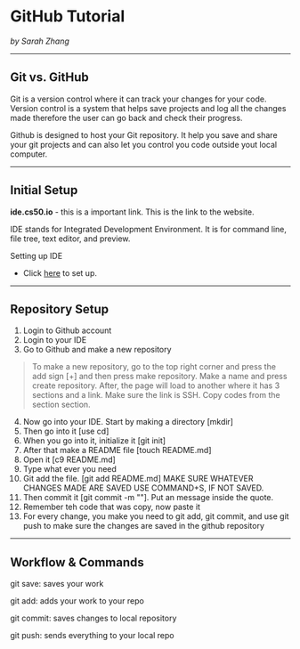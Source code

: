 # GitHub Tutorial

_by Sarah Zhang_

---
## Git vs. GitHub

Git is a version control where it can track your changes for your code. Version control is a system that helps save projects and log all the changes made therefore the user can go back and check their progress.

Github is designed to host your Git repository. It help you save and share your git projects and can also let you control you code outside yout local computer.

---
## Initial Setup

**ide.cs50.io** - this is a important link. This is the link to the website.

IDE stands for Integrated Development Environment. It is for command line, file tree, text editor, and preview.

Setting up IDE
* Click [here](github.com/hstatsep/ide50) to set up.

---
## Repository Setup
1. Login to Github account
2. Login to your IDE
3. Go to Github and make a new repository
> To make a new repository, go to the top right corner and press the add sign [+] and then press make repository. Make a name and press create repository. After, the page will load to another where it has 3 sections and a link. Make sure the link is SSH. Copy codes from the section section.
4. Now go into your IDE. Start by making a directory [mkdir]
5. Then go into it [use cd]
6. When you go into it, initialize it [git init]
7. After that make a README file [touch README.md]
8. Open it [c9 README.md]
9. Type what ever you need
10. Git add the file. [git add README.md] MAKE SURE WHATEVER CHANGES MADE ARE SAVED USE COMMAND+S, IF NOT SAVED.
11. Then commit it [git commit -m ""]. Put an message inside the quote.
12. Remember teh code that was copy, now paste it
13. For every change, you make you need to git add, git commit, and use git push to make sure the changes are saved in the github repository

---
## Workflow & Commands

git save: saves your work

git add: adds your work to your repo

git commit: saves changes to local repository

git push: sends everything to your local repo